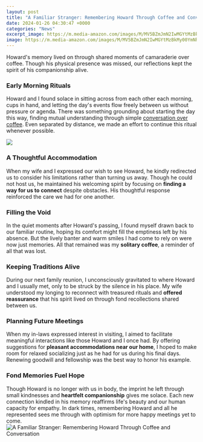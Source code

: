```yaml
---
layout: post
title: "A Familiar Stranger: Remembering Howard Through Coffee and Conversation"
date: 2024-01-26 04:30:47 +0000
categories: "News"
excerpt_image: https://m.media-amazon.com/images/M/MV5BZmJmN2IwMGYtMzBkMy00YmNhLThmYzktZTM2NWJiMzY0YWY3XkEyXkFqcGdeQXVyMTAxOTY0NDU5._V1_.jpg
image: https://m.media-amazon.com/images/M/MV5BZmJmN2IwMGYtMzBkMy00YmNhLThmYzktZTM2NWJiMzY0YWY3XkEyXkFqcGdeQXVyMTAxOTY0NDU5._V1_.jpg
---
```


Howard's memory lived on through shared moments of camaraderie over coffee. Though his physical presence was missed, our reflections kept the spirit of his companionship alive.
### Early Morning Rituals
Howard and I found solace in sitting across from each other each morning, cups in hand, and letting the day's events flow freely between us without pressure or agenda. There was something grounding about starting the day this way, finding mutual understanding through simple [conversation over coffee](https://store.fi.io.vn/chihuahuas-jack-chi-dog-bacon-lover-t-chihuahua-dog). Even separated by distance, we made an effort to continue this ritual whenever possible.

![](https://i.pinimg.com/originals/43/38/46/433846f9228a202e0f5788080206a1f2.jpg)
### A Thoughtful Accommodation 
When my wife and I expressed our wish to see Howard, he kindly redirected us to consider his limitations rather than turning us away. Though he could not host us, he maintained his welcoming spirit by focusing on **finding a way for us to connect** despite obstacles. His thoughtful response reinforced the care we had for one another.
### Filling the Void 
In the quiet moments after Howard's passing, I found myself drawn back to our familiar routine, hoping its comfort might fill the emptiness left by his absence. But the lively banter and warm smiles I had come to rely on were now just memories. All that remained was my **solitary coffee**, a reminder of all that was lost.  
### Keeping Traditions Alive
During our next family reunion, I unconsciously gravitated to where Howard and I usually met, only to be struck by the silence in his place. My wife understood my longing to reconnect with treasured rituals and **offered reassurance** that his spirit lived on through fond recollections shared between us.
### Planning Future Meetings
When my in-laws expressed interest in visiting, I aimed to facilitate meaningful interactions like those Howard and I once had. By offering suggestions for **pleasant accommodations near our home**, I hoped to make room for relaxed socializing just as he had for us during his final days. Renewing goodwill and fellowship was the best way to honor his example.   
### Fond Memories Fuel Hope
Though Howard is no longer with us in body, the imprint he left through small kindnesses and **heartfelt companionship** gives me solace. Each new connection kindled in his memory reaffirms life's beauty and our human capacity for empathy. In dark times, remembering Howard and all he represented sees me through with optimism for more happy meetings yet to come.
![A Familiar Stranger: Remembering Howard Through Coffee and Conversation](https://m.media-amazon.com/images/M/MV5BZmJmN2IwMGYtMzBkMy00YmNhLThmYzktZTM2NWJiMzY0YWY3XkEyXkFqcGdeQXVyMTAxOTY0NDU5._V1_.jpg)